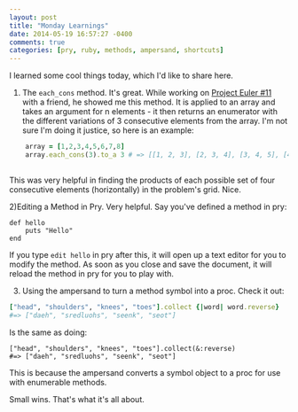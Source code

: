```yaml
---
layout: post
title: "Monday Learnings"
date: 2014-05-19 16:57:27 -0400
comments: true
categories: [pry, ruby, methods, ampersand, shortcuts]
---
```


I learned some cool things today, which I'd like to share here.

1) The `each_cons` method. It's great. While working on [Project Euler #11](https://projecteuler.net/problem=11) with a friend, he showed me this method. It is applied to an array and takes an argument for n elements - it then returns an enumerator with the different variations of 3 consecutive elements from the array. I'm not sure I'm doing it justice, so here is an example:

```ruby
	array = [1,2,3,4,5,6,7,8]
	array.each_cons(3).to_a 3 # => [[1, 2, 3], [2, 3, 4], [3, 4, 5], [4, 5, 6], [5, 6, 7], [6, 7, 8]]
	
```
This was very helpful in finding the products of each possible set of four consecutive elements (horizontally) in the problem's grid. Nice.
<!-- more -->

2)Editing a Method in Pry.
Very helpful. Say you've defined a method in pry:

```
def hello
	puts "Hello"
end
```
If you type `edit hello` in pry after this, it will open up a text editor for you to modify the method. As soon as you close and save the document, it will reload the method in pry for you to play with.


3) Using the ampersand to turn a method symbol into a proc. Check it out:
```ruby
["head", "shoulders", "knees", "toes"].collect {|word| word.reverse}
#=> ["daeh", "sredluohs", "seenk", "seot"]
```

Is the same as doing:
```
["head", "shoulders", "knees", "toes"].collect(&:reverse)
#=> ["daeh", "sredluohs", "seenk", "seot"]
```
This is because the ampersand converts a symbol object to a proc for use with enumerable methods. 

Small wins. That's what it's all about.
